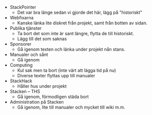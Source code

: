 
* StackPointer
  * Det var bra länge sedan vi gjorde det här, lägg på "historiskt"
* Webfixarna
  * Kanske länka lite diskret från projekt, samt från botten av sidan.
* Publika tjänster
  * Ta bort det som inte är sant längre, flytta de till historiskt.
  * Lägg till det som saknas
* Sponsorer
  * Gå igenom texten och länka under projekt nån stans.
* Manualer och sånt
  * Gå igenom
* Computing
  * Kul sak men ta bort (inte värt att lägga tid på nu)
  * Diverse texter flyttas upp till manualer
* StackHack
  * Håller hus under projekt
* Stacken – THS
  * Gå igenom, förmodligen städa bort
* Administration på Stacken
  * Gå igenom, lite till manualer och mycket till wiki m.m.

